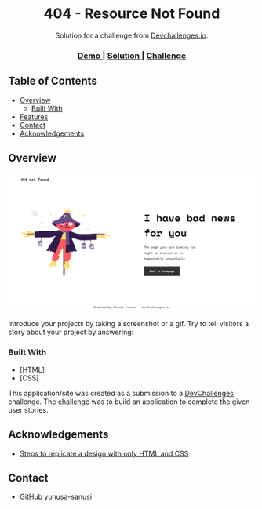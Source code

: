 <!-- Please update value in the {}  -->

<h1 align="center">404 - Resource Not Found</h1>

<div align="center">
   Solution for a challenge from  <a href="http://devchallenges.io" target="_blank">Devchallenges.io</a>.
</div>

<div align="center">
  <h3>
    <a href="https://404-not-found-error.netlify.app/">
      Demo
    </a>
    <span> | </span>
    <a href="https://{your-url-to-the-solution}">
      Solution
    </a>
    <span> | </span>
    <a href="https://devchallenges.io/challenges/wBunSb7FPrIepJZAg0sY">
      Challenge
    </a>
  </h3>
</div>

<!-- TABLE OF CONTENTS -->

## Table of Contents

- [Overview](#overview)
  - [Built With](#built-with)
- [Features](#features)
- [Contact](#contact)
- [Acknowledgements](#acknowledgements)

<!-- OVERVIEW -->

## Overview

![screenshot](./404-project.png)

Introduce your projects by taking a screenshot or a gif. Try to tell visitors a story about your project by answering:

### Built With

<!-- This section should list any major frameworks that you built your project using. Here are a few examples.-->

- [HTML]
- [CSS]

This application/site was created as a submission to a [DevChallenges](https://devchallenges.io/challenges) challenge. The [challenge](https://devchallenges.io/challenges/wBunSb7FPrIepJZAg0sY) was to build an application to complete the given user stories.

## Acknowledgements

<!-- This section should list any articles or add-ons/plugins that helps you to complete the project. This is optional but it will help you in the future. For exmpale -->

- [Steps to replicate a design with only HTML and CSS](https://devchallenges-blogs.web.app/how-to-replicate-design/)
<!-- - [Node.js](https://nodejs.org/)
- [Marked - a markdown parser](https://github.com/chjj/marked) -->

## Contact

<!-- - Website [your-website.com](https://{your-web-site-link}) -->

- GitHub [yunusa-sanusi](https://github.com/yunusa-sanusi)
<!-- - Twitter [@your-twitter](https://{twitter.com/your-username}) -->
